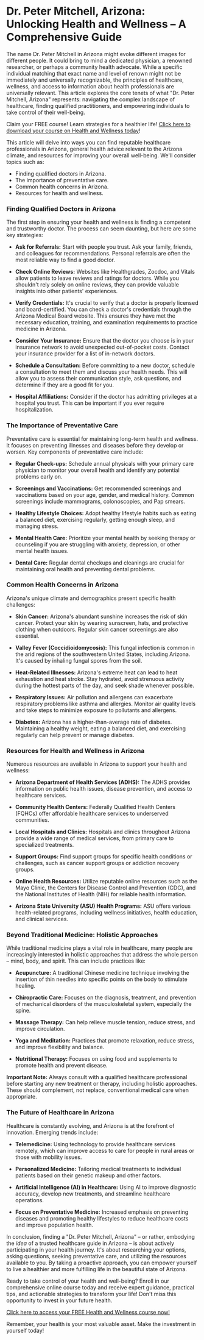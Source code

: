 # Dr. Peter Mitchell, Arizona: Unlocking Health and Wellness – A Comprehensive Guide

The name Dr. Peter Mitchell in Arizona might evoke different images for different people. It could bring to mind a dedicated physician, a renowned researcher, or perhaps a community health advocate. While a specific individual matching that exact name and level of renown might not be immediately and universally recognizable, the principles of healthcare, wellness, and access to information about health professionals are universally relevant.  This article explores the core tenets of what "Dr. Peter Mitchell, Arizona" represents: navigating the complex landscape of healthcare, finding qualified practitioners, and empowering individuals to take control of their well-being.

Claim your FREE course! Learn strategies for a healthier life! [Click here to download your course on Health and Wellness today](https://udemywork.com/dr-peter-mitchell-az)!

This article will delve into ways you can find reputable healthcare professionals in Arizona, general health advice relevant to the Arizona climate, and resources for improving your overall well-being. We'll consider topics such as:

*   Finding qualified doctors in Arizona.
*   The importance of preventative care.
*   Common health concerns in Arizona.
*   Resources for health and wellness.

### Finding Qualified Doctors in Arizona

The first step in ensuring your health and wellness is finding a competent and trustworthy doctor.  The process can seem daunting, but here are some key strategies:

*   **Ask for Referrals:**  Start with people you trust. Ask your family, friends, and colleagues for recommendations. Personal referrals are often the most reliable way to find a good doctor.

*   **Check Online Reviews:** Websites like Healthgrades, Zocdoc, and Vitals allow patients to leave reviews and ratings for doctors.  While you shouldn't rely solely on online reviews, they can provide valuable insights into other patients' experiences.

*   **Verify Credentials:**  It's crucial to verify that a doctor is properly licensed and board-certified.  You can check a doctor's credentials through the Arizona Medical Board website. This ensures they have met the necessary education, training, and examination requirements to practice medicine in Arizona.

*   **Consider Your Insurance:**  Ensure that the doctor you choose is in your insurance network to avoid unexpected out-of-pocket costs. Contact your insurance provider for a list of in-network doctors.

*   **Schedule a Consultation:**  Before committing to a new doctor, schedule a consultation to meet them and discuss your health needs. This will allow you to assess their communication style, ask questions, and determine if they are a good fit for you.

*   **Hospital Affiliations:** Consider if the doctor has admitting privileges at a hospital you trust. This can be important if you ever require hospitalization.

### The Importance of Preventative Care

Preventative care is essential for maintaining long-term health and wellness. It focuses on preventing illnesses and diseases before they develop or worsen. Key components of preventative care include:

*   **Regular Check-ups:** Schedule annual physicals with your primary care physician to monitor your overall health and identify any potential problems early on.

*   **Screenings and Vaccinations:**  Get recommended screenings and vaccinations based on your age, gender, and medical history. Common screenings include mammograms, colonoscopies, and Pap smears.

*   **Healthy Lifestyle Choices:**  Adopt healthy lifestyle habits such as eating a balanced diet, exercising regularly, getting enough sleep, and managing stress.

*   **Mental Health Care:**  Prioritize your mental health by seeking therapy or counseling if you are struggling with anxiety, depression, or other mental health issues.

*   **Dental Care:** Regular dental checkups and cleanings are crucial for maintaining oral health and preventing dental problems.

### Common Health Concerns in Arizona

Arizona's unique climate and demographics present specific health challenges:

*   **Skin Cancer:**  Arizona's abundant sunshine increases the risk of skin cancer.  Protect your skin by wearing sunscreen, hats, and protective clothing when outdoors.  Regular skin cancer screenings are also essential.

*   **Valley Fever (Coccidioidomycosis):** This fungal infection is common in the arid regions of the southwestern United States, including Arizona.  It's caused by inhaling fungal spores from the soil.

*   **Heat-Related Illnesses:**  Arizona's extreme heat can lead to heat exhaustion and heat stroke.  Stay hydrated, avoid strenuous activity during the hottest parts of the day, and seek shade whenever possible.

*   **Respiratory Issues:**  Air pollution and allergens can exacerbate respiratory problems like asthma and allergies.  Monitor air quality levels and take steps to minimize exposure to pollutants and allergens.

*   **Diabetes:** Arizona has a higher-than-average rate of diabetes.  Maintaining a healthy weight, eating a balanced diet, and exercising regularly can help prevent or manage diabetes.

### Resources for Health and Wellness in Arizona

Numerous resources are available in Arizona to support your health and wellness:

*   **Arizona Department of Health Services (ADHS):** The ADHS provides information on public health issues, disease prevention, and access to healthcare services.

*   **Community Health Centers:**  Federally Qualified Health Centers (FQHCs) offer affordable healthcare services to underserved communities.

*   **Local Hospitals and Clinics:**  Hospitals and clinics throughout Arizona provide a wide range of medical services, from primary care to specialized treatments.

*   **Support Groups:**  Find support groups for specific health conditions or challenges, such as cancer support groups or addiction recovery groups.

*   **Online Health Resources:**  Utilize reputable online resources such as the Mayo Clinic, the Centers for Disease Control and Prevention (CDC), and the National Institutes of Health (NIH) for reliable health information.

*   **Arizona State University (ASU) Health Programs:** ASU offers various health-related programs, including wellness initiatives, health education, and clinical services.

### Beyond Traditional Medicine: Holistic Approaches

While traditional medicine plays a vital role in healthcare, many people are increasingly interested in holistic approaches that address the whole person – mind, body, and spirit. This can include practices like:

*   **Acupuncture:** A traditional Chinese medicine technique involving the insertion of thin needles into specific points on the body to stimulate healing.

*   **Chiropractic Care:** Focuses on the diagnosis, treatment, and prevention of mechanical disorders of the musculoskeletal system, especially the spine.

*   **Massage Therapy:** Can help relieve muscle tension, reduce stress, and improve circulation.

*   **Yoga and Meditation:** Practices that promote relaxation, reduce stress, and improve flexibility and balance.

*   **Nutritional Therapy:**  Focuses on using food and supplements to promote health and prevent disease.

**Important Note:** Always consult with a qualified healthcare professional before starting any new treatment or therapy, including holistic approaches.  These should complement, not replace, conventional medical care when appropriate.

### The Future of Healthcare in Arizona

Healthcare is constantly evolving, and Arizona is at the forefront of innovation.  Emerging trends include:

*   **Telemedicine:**  Using technology to provide healthcare services remotely, which can improve access to care for people in rural areas or those with mobility issues.

*   **Personalized Medicine:**  Tailoring medical treatments to individual patients based on their genetic makeup and other factors.

*   **Artificial Intelligence (AI) in Healthcare:**  Using AI to improve diagnostic accuracy, develop new treatments, and streamline healthcare operations.

*   **Focus on Preventative Medicine:**  Increased emphasis on preventing diseases and promoting healthy lifestyles to reduce healthcare costs and improve population health.

In conclusion, finding a "Dr. Peter Mitchell, Arizona" – or rather, embodying the *idea* of a trusted healthcare guide in Arizona – is about actively participating in your health journey. It's about researching your options, asking questions, seeking preventative care, and utilizing the resources available to you.  By taking a proactive approach, you can empower yourself to live a healthier and more fulfilling life in the beautiful state of Arizona.

Ready to take control of your health and well-being? Enroll in our comprehensive online course today and receive expert guidance, practical tips, and actionable strategies to transform your life! Don't miss this opportunity to invest in your future health.

[Click here to access your FREE Health and Wellness course now!](https://udemywork.com/dr-peter-mitchell-az)

Remember, your health is your most valuable asset. Make the investment in yourself today!
